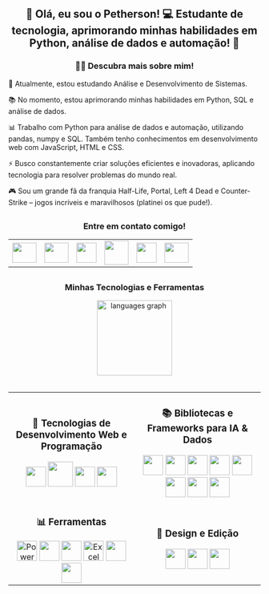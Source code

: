 <h2 align="center">👋 Olá, eu sou o Petherson! 💻 Estudante de tecnologia, aprimorando minhas habilidades em Python, análise de dados e automação! 🚀</h2>

<h3 align="center">👩‍💻  Descubra mais sobre mim!</h3>

<p align="left">
  🔭 Atualmente, estou estudando Análise e Desenvolvimento de Sistemas.<br>
  
  📚 No momento, estou aprimorando minhas habilidades em Python, SQL e análise de dados.<br>
  
  📊 Trabalho com Python para análise de dados e automação, utilizando pandas, numpy e SQL. Também tenho conhecimentos em desenvolvimento web com JavaScript, HTML e CSS.<br>
  
  ⚡ Busco constantemente criar soluções eficientes e inovadoras, aplicando tecnologia para resolver problemas do mundo real.<br>
  
  🎮 Sou um grande fã da franquia Half-Life, Portal, Left 4 Dead e Counter-Strike – jogos incríveis e maravilhosos (platinei os que pude!).
</p>

<h2></h2>

<h3 align="center">Entre em contato comigo!</h3>

<table align="center">
  <tr>
    <td><a href="https://www.linkedin.com/in/pethersonzada/" target="_blank"><img src="https://skillicons.dev/icons?i=linkedin&theme=dark" width="48" height="40"></a></td>
    <td><a href="https://www.youtube.com/@pethersonzada" target="_blank"><img src="https://raw.githubusercontent.com/maurodesouza/profile-readme-generator/master/src/assets/icons/social/youtube/default.svg" width="48" height="40"></a></td>
    <td><a href="https://www.instagram.com/pethersonzada/" target="_blank"><img src="https://skillicons.dev/icons?i=instagram&theme=dark" width="40"></a></td>
    <td><a href="mailto:pethersonzada@gmail.com" target="_blank"><img src="https://ssl.gstatic.com/ui/v1/icons/mail/rfr/gmail.ico" width="48"></a></td>
    <td><a href="https://www.twitch.tv/pethersonzada" target="_blank"><img src="https://static.twitchcdn.net/assets/favicon-32-d6025c14e900565d6177.png" width="40"></a></td>
    <td><a href="https://wa.me/91976404/?text=Olá!+Vim+pelo+perfil+do+GitHub" target="_blank"><img src="https://raw.githubusercontent.com/maurodesouza/profile-readme-generator/master/src/assets/icons/social/whatsapp/default.svg" width="48" height="40"></a></td>
  </tr>
</table>

<h2></h2>

<h3 align='center'>Minhas Tecnologias e Ferramentas</h3>

<div align="center">
  <img src="https://github-readme-stats.vercel.app/api/top-langs?username=pethersonzada&locale=pt-br&hide_title=true&layout=compact&card_width=600&langs_count=10&theme=gotham&hide_border=false" height="150" alt="languages graph" />
</div>

<br clear="both">

<table align="center">
  <tr>
    <td align="center" width="50%">
      <h3>🚀 Tecnologias de Desenvolvimento Web e Programação</h3>
      <img src="https://skillicons.dev/icons?i=html" height="40" />
      <img src="https://cdn.jsdelivr.net/gh/devicons/devicon/icons/css3/css3-original-wordmark.svg" height="50" />
      <img src="https://skillicons.dev/icons?i=js,py,java" height="40" />
      <img src="https://cdn.jsdelivr.net/gh/devicons/devicon@latest/icons/azuresqldatabase/azuresqldatabase-original.svg" height="40" />
    </td>
    <td align="center" width="50%">
      <h3>📚 Bibliotecas e Frameworks para IA & Dados</h3>
      <img src="https://cdn.jsdelivr.net/gh/devicons/devicon/icons/pandas/pandas-original.svg" height="40" />
      <img src="https://cdn.jsdelivr.net/gh/devicons/devicon/icons/numpy/numpy-original.svg" height="40" />
      <img src="https://cdn.simpleicons.org/anaconda/44A833" height="40" />
      <img src="https://cdn.simpleicons.org/jupyter/F37626" height="40" />
      <img src="https://cdn.jsdelivr.net/gh/devicons/devicon/icons/opencv/opencv-original.svg" height="40" />
      <img src="https://avatars.githubusercontent.com/u/34455048?s=200&v=4" height="40" />
      <img src="https://avatars.githubusercontent.com/u/15658638?s=48&v=4" height="40" />
      <img src="https://avatars.githubusercontent.com/u/365630?s=48&v=4" height="40" />
    </td>
  </tr>
  <tr>
    <td align="center">
      <h3>📊 Ferramentas</h3>
      <img src="https://raw.githubusercontent.com/microsoft/PowerBI-Icons/main/PNG/Power-BI.png" height="40" alt="Power BI" />
      <img src="https://skillicons.dev/icons?i=mysql" height="40" />
      <img src="https://raw.githubusercontent.com/sempostma/office365-icons/master/png/256/word.png" height="40" />
      <img src="https://raw.githubusercontent.com/sempostma/office365-icons/master/png/256/excel.png" height="40" alt="Excel" />
      <img src="https://skillicons.dev/icons?i=git" height="40" />
      <img src="https://skillicons.dev/icons?i=github" height="40" />
    </td>
 
  </td>
    
  <td align="center">
      <h3>🎨 Design e Edição</h3>
      <img src="https://skillicons.dev/icons?i=ps,ai" height="40" />
      <img src="https://cdn.jsdelivr.net/gh/devicons/devicon@latest/icons/gimp/gimp-original.svg" height="40"/>
      <img src="https://skillicons.dev/icons?i=figma" height="40" />
    </td>
  </tr>
</table>









